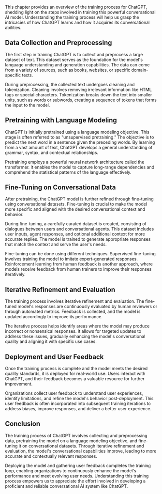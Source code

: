 
This chapter provides an overview of the training process for ChatGPT, shedding light on the steps involved in training this powerful conversational AI model. Understanding the training process will help us grasp the intricacies of how ChatGPT learns and how it acquires its conversational abilities.

Data Collection and Preprocessing
---------------------------------

The first step in training ChatGPT is to collect and preprocess a large dataset of text. This dataset serves as the foundation for the model's language understanding and generation capabilities. The data can come from a variety of sources, such as books, websites, or specific domain-specific texts.

During preprocessing, the collected text undergoes cleaning and tokenization. Cleaning involves removing irrelevant information like HTML tags or special characters. Tokenization breaks down the text into smaller units, such as words or subwords, creating a sequence of tokens that forms the input to the model.

Pretraining with Language Modeling
----------------------------------

ChatGPT is initially pretrained using a language modeling objective. This stage is often referred to as "unsupervised pretraining." The objective is to predict the next word in a sentence given the preceding words. By learning from a vast amount of text, ChatGPT develops a general understanding of grammar, syntax, and contextual relationships.

Pretraining employs a powerful neural network architecture called the transformer. It enables the model to capture long-range dependencies and comprehend the statistical patterns of the language effectively.

Fine-Tuning on Conversational Data
----------------------------------

After pretraining, the ChatGPT model is further refined through fine-tuning using conversational datasets. Fine-tuning is crucial to make the model more specific and aligned with the desired conversational context and behavior.

During fine-tuning, a carefully curated dataset is created, consisting of dialogues between users and conversational agents. This dataset includes user inputs, agent responses, and optional additional context for more accurate replies. The model is trained to generate appropriate responses that match the context and serve the user's needs.

Fine-tuning can be done using different techniques. Supervised fine-tuning involves training the model to imitate expert-generated responses. Reinforcement learning from human feedback is another approach, where models receive feedback from human trainers to improve their responses iteratively.

Iterative Refinement and Evaluation
-----------------------------------

The training process involves iterative refinement and evaluation. The fine-tuned model's responses are continuously evaluated by human reviewers or through automated metrics. Feedback is collected, and the model is updated accordingly to improve its performance.

The iterative process helps identify areas where the model may produce incorrect or nonsensical responses. It allows for targeted updates to address these issues, gradually enhancing the model's conversational quality and aligning it with specific use cases.

Deployment and User Feedback
----------------------------

Once the training process is complete and the model meets the desired quality standards, it is deployed for real-world use. Users interact with ChatGPT, and their feedback becomes a valuable resource for further improvement.

Organizations collect user feedback to understand user experiences, identify limitations, and refine the model's behavior post-deployment. This user feedback is often incorporated into subsequent training iterations to address biases, improve responses, and deliver a better user experience.

Conclusion
----------

The training process of ChatGPT involves collecting and preprocessing data, pretraining the model on a language modeling objective, and fine-tuning it on conversational datasets. Through iterative refinement and evaluation, the model's conversational capabilities improve, leading to more accurate and contextually relevant responses.

Deploying the model and gathering user feedback completes the training loop, enabling organizations to continuously enhance the model's performance and meet evolving user needs. Understanding this training process empowers us to appreciate the effort involved in developing a proficient and reliable conversational AI system like ChatGPT.
